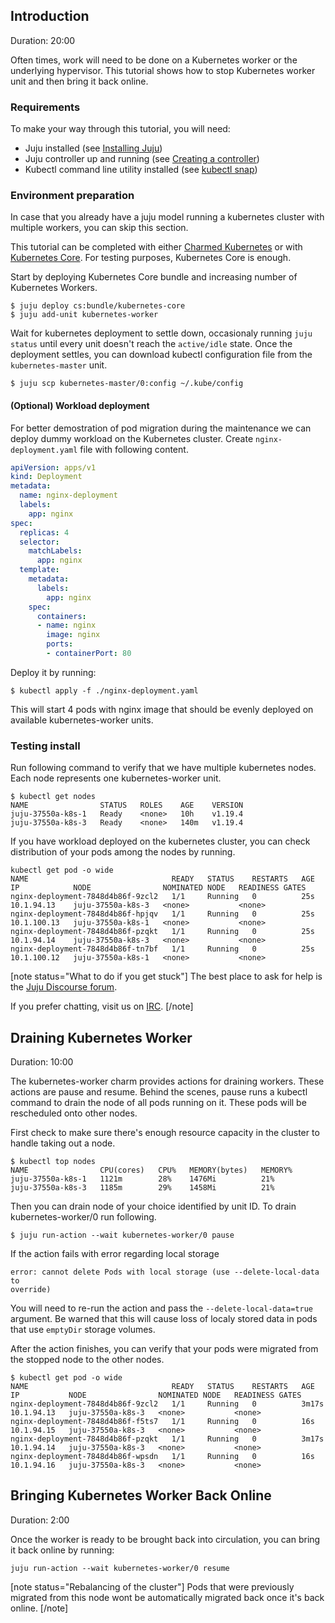 [comment]: <How To Perform Maintenance On Kubernetes Worker>

## Introduction

Duration: 20:00

Often times, work will need to be done on a Kubernetes worker or the
underlying hypervisor. This tutorial shows how to stop Kubernetes worker unit
and then bring it back online.

### Requirements

To make your way through this tutorial, you will need:

- Juju installed (see [Installing Juju](https://jaas.ai/docs/installing))
- Juju controller up and running (see
[Creating a controller](https://juju.is/docs/creating-a-controller))
- Kubectl command line utility installed (see
[kubectl snap](https://snapcraft.io/kubectl))

### Environment preparation

In case that you already have a juju model running a kubernetes cluster with
multiple workers, you can skip this section.

This tutorial can be completed with either [Charmed Kubernetes](https://jaas.ai/canonical-kubernetes)
or with [Kubernetes Core](https://jaas.ai/kubernetes-core). For testing
purposes, Kubernetes Core is enough.

Start by deploying Kubernetes Core bundle and increasing number of Kubernetes
Workers.

```console
$ juju deploy cs:bundle/kubernetes-core
$ juju add-unit kubernetes-worker
```

Wait for kubernetes deployment to settle down, occasionaly running
`juju status` until every unit doesn't reach the `active/idle` state. Once the
deployment settles, you can download kubectl configuration file from the
`kubernetes-master` unit.

```console
$ juju scp kubernetes-master/0:config ~/.kube/config
```

#### (Optional) Workload deployment

For better demostration of pod migration during the maintenance we can deploy
dummy workload on the Kubernetes cluster. Create `nginx-deployment.yaml` file
with following content.

```yaml
apiVersion: apps/v1
kind: Deployment
metadata:
  name: nginx-deployment
  labels:
    app: nginx
spec:
  replicas: 4
  selector:
    matchLabels:
      app: nginx
  template:
    metadata:
      labels:
        app: nginx
    spec:
      containers:
      - name: nginx
        image: nginx
        ports:
        - containerPort: 80
```

Deploy it by running:

```console
$ kubectl apply -f ./nginx-deployment.yaml
```

This will start 4 pods with nginx image that should be evenly deployed on
available kubernetes-worker units.

### Testing install

Run following command to verify that we have multiple kubernetes nodes. Each
node represents one kubernetes-worker unit.

```console
$ kubectl get nodes
NAME                STATUS   ROLES    AGE    VERSION
juju-37550a-k8s-1   Ready    <none>   10h    v1.19.4
juju-37550a-k8s-3   Ready    <none>   140m   v1.19.4
```

If you have workload deployed on the kubernetes cluster, you can check
distribution of your pods among the nodes by running.

```console
kubectl get pod -o wide
NAME                                READY   STATUS    RESTARTS   AGE   IP            NODE                NOMINATED NODE   READINESS GATES
nginx-deployment-7848d4b86f-9zcl2   1/1     Running   0          25s   10.1.94.13    juju-37550a-k8s-3   <none>           <none>
nginx-deployment-7848d4b86f-hpjqv   1/1     Running   0          25s   10.1.100.13   juju-37550a-k8s-1   <none>           <none>
nginx-deployment-7848d4b86f-pzqkt   1/1     Running   0          25s   10.1.94.14    juju-37550a-k8s-3   <none>           <none>
nginx-deployment-7848d4b86f-tn7bf   1/1     Running   0          25s   10.1.100.12   juju-37550a-k8s-1   <none>           <none>
```

[note status="What to do if you get stuck"]
The best place to ask for help is the [Juju Discourse forum](https://discourse.charmhub.io/).

If you prefer chatting, visit us on [IRC](https://webchat.freenode.net/#juju).
[/note]

## Draining Kubernetes Worker

Duration: 10:00

The kubernetes-worker charm provides actions for draining workers. These
actions are pause and resume. Behind the scenes, pause runs a kubectl command
to drain the node of all pods running on it. These pods will be rescheduled
onto other nodes.

First check to make sure there's enough resource capacity in the cluster to
handle taking out a node.

```console
$ kubectl top nodes
NAME                CPU(cores)   CPU%   MEMORY(bytes)   MEMORY%
juju-37550a-k8s-1   1121m        28%    1476Mi          21%
juju-37550a-k8s-3   1185m        29%    1458Mi          21%
```

Then you can drain node of your choice identified by unit ID. To drain
kubernetes-worker/0 run following.

```console
$ juju run-action --wait kubernetes-worker/0 pause
```

If the action fails with error regarding local storage

```plain
error: cannot delete Pods with local storage (use --delete-local-data to
override)
```

You will need to re-run the action and pass the `--delete-local-data=true`
argument. Be warned that this will cause loss of localy stored data in pods
that use `emptyDir` storage volumes.

After the action finishes, you can verify that your pods were migrated from
the stopped node to the other nodes.

```console
$ kubectl get pod -o wide
NAME                                READY   STATUS    RESTARTS   AGE     IP           NODE                NOMINATED NODE   READINESS GATES
nginx-deployment-7848d4b86f-9zcl2   1/1     Running   0          3m17s   10.1.94.13   juju-37550a-k8s-3   <none>           <none>
nginx-deployment-7848d4b86f-f5ts7   1/1     Running   0          16s     10.1.94.15   juju-37550a-k8s-3   <none>           <none>
nginx-deployment-7848d4b86f-pzqkt   1/1     Running   0          3m17s   10.1.94.14   juju-37550a-k8s-3   <none>           <none>
nginx-deployment-7848d4b86f-wpsdn   1/1     Running   0          16s     10.1.94.16   juju-37550a-k8s-3   <none>           <none>
```

## Bringing Kubernetes Worker Back Online

Duration: 2:00

Once the worker is ready to be brought back into circulation, you can bring
it back online by running:

```console
juju run-action --wait kubernetes-worker/0 resume
```
[note status="Rebalancing of the cluster"]
Pods that were previously migrated from this node wont be automatically
migrated back once it's back online.
[/note]
